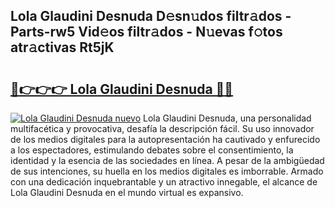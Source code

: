 ## Lola Glaudini Desnuda D𝚎sn𝚞dos filtr𝚊dos - Parts-rw5 Vid𝚎os filtr𝚊dos - N𝚞evas f𝚘tos atr𝚊ctivas Rt5jK

# <h2><a href="http://mb980ok.tromn.icu/?c=Lola+Glaudini+Desnuda">🔗👉👉👉 Lola Glaudini Desnuda 🔗🔗</a></h2>

[![Lola Glaudini Desnuda nuevo](https://i.imgur.com/pEAQMta.gif)](http://mb980ok.tromn.icu/?c=Lola+Glaudini+Desnuda)
Lola Glaudini Desnuda, una personalidad multifacética y provocativa, desafía la descripción fácil. Su uso innovador de los medios digitales para la autopresentación ha cautivado y enfurecido a los espectadores, estimulando debates sobre el consentimiento, la identidad y la esencia de las sociedades en línea. A pesar de la ambigüedad de sus intenciones, su huella en los medios digitales es imborrable. Armado con una dedicación inquebrantable y un atractivo innegable, el alcance de Lola Glaudini Desnuda en el mundo virtual es expansivo.
